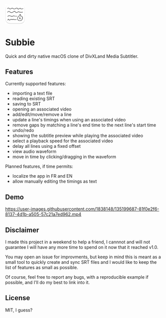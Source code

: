 <img src="Resources/README-AppIcon.png" width=64 />

# Subbie

Quick and dirty native macOS clone of DivXLand Media Subtitler.

## Features

Currently supported features:

- importing a text file
- reading existing SRT
- saving to SRT
- opening an associated video
- add/edit/move/remove a line
- update a line's timings when using an associated video
- remove gaps by matching a line's end time to the next line's start time
- undo/redo
- showing the subtitle preview while playing the associated video
- select a playback speed for the associated video
- delay all lines using a fixed offset
- view audio waveform
- move in time by clicking/dragging in the waveform

Planned features, if time permits:

- localize the app in FR and EN
- allow manually editing the timings as text

## Demo

https://user-images.githubusercontent.com/1838148/135199687-81f0e2f6-8137-4d1b-a505-57c21a7ed962.mp4

## Disclaimer

I made this project in a weekend to help a friend, I cannnot and will not guarantee I will have any more time to spend on it now that it reached v1.0. 

You may open an issue for improvments, but keep in mind this is meant as a small tool to quickly create and sync SRT files and I would like to keep the list of features as small as possible.

Of course, feel free to report any bugs, with a reproducible example if possible, and I'll do my best to link into it.

## License

MIT, I guess?
